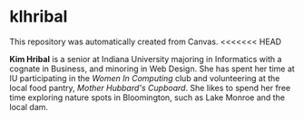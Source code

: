 # klhribal
This repository was automatically created from Canvas.
<<<<<<< HEAD

**Kim Hribal** is a senior at Indiana University majoring in Informatics with a cognate in Business, and minoring in Web Design. She has spent her time at IU participating in the *Women In Computing* club and volunteering at the local food pantry, *Mother Hubbard's Cupboard*. She likes to spend her free time exploring nature spots in Bloomington, such as Lake Monroe and the local dam. 

